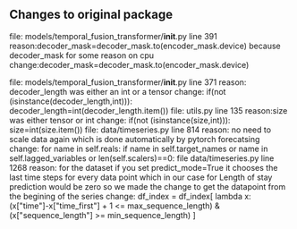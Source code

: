 ## Changes to original package 
file: models/temporal_fusion_transformer/__init__.py line 391 
reason:decoder_mask=decoder_mask.to(encoder_mask.device) because decoder_mask for some reason on cpu
change:decoder_mask=decoder_mask.to(encoder_mask.device) 

file: models/temporal_fusion_transformer/__init__.py line 371 
reason: decoder_length was either an int or a tensor
change: if(not (isinstance(decoder_length,int))):
            decoder_length=int(decoder_length.item())
file: utils.py line 135
reason:size was either tensor or int 
change: if(not (isinstance(size,int))):
            size=int(size.item())
file: data/timeseries.py line 814
reason: no need to scale data again which is done automatically by pytorch forecatsing 
change: for name in self.reals:
            if name in self.target_names or name in self.lagged_variables or len(self.scalers)==0:
file data/timeseries.py line 1268 
reason: for the dataset if you set predict_mode=True it chooses the last time steps for every data point which in our case for Length of stay prediction would be zero so we 
made the change to get the datapoint from the begining of the series
change: df_index = df_index[
                lambda x: (x["time"]-x["time_first"]  + 1 <= max_sequence_length)
                & (x["sequence_length"] >= min_sequence_length)
            ]
